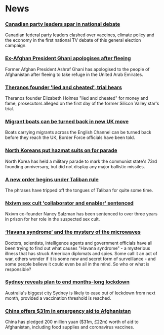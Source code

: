 # News
### [Canadian party leaders spar in national debate](https://www.bbc.com/news/world-us-canada-58482596)
Canadian federal party leaders clashed over vaccines, climate policy and the economy in the first national TV debate of this general election campaign.
### [Ex-Afghan President Ghani apologises after fleeing](https://www.bbc.com/news/world-asia-58496410)
Former Afghan President Ashraf Ghani has apologised to the people of Afghanistan after fleeing to take refuge in the United Arab Emirates.
### [Theranos founder 'lied and cheated', trial hears](https://www.bbc.com/news/business-58494912)
Theranos founder Elizabeth Holmes "lied and cheated" for money and fame, prosecutors alleged on the first day of the former Silicon Valley star's trial. 
### [Migrant boats can be turned back in new UK move](https://www.bbc.com/news/uk-58495948)
Boats carrying migrants across the English Channel can be turned back before they reach the UK, Border Force officials have been told.
### [North Koreans put hazmat suits on for parade](https://www.bbc.com/news/world-asia-58497157)
North Korea has held a military parade to mark the communist state's 73rd founding anniversary, but did not display any major ballistic missiles.
### [A new order begins under Taliban rule](https://www.bbc.com/news/world-asia-58495112)
The phrases have tripped off the tongues of Taliban for quite some time.  
### [Nxivm sex cult 'collaborator and enabler' sentenced](https://www.bbc.com/news/world-us-canada-58495543)
Nxivm co-founder Nancy Salzman has been sentenced to over three years in prison for her role in the suspected sex cult. 
### [‘Havana syndrome’ and the mystery of the microwaves](https://www.bbc.com/news/world-58396698)
Doctors, scientists, intelligence agents and government officials have all been trying to find out what causes "Havana syndrome" - a mysterious illness that has struck American diplomats and spies. Some call it an act of war, others wonder if it is some new and secret form of surveillance - and some people believe it could even be all in the mind. So who or what is responsible?
### [Sydney reveals plan to end months-long lockdown](https://www.bbc.com/news/world-australia-58496667)
Australia's biggest city Sydney is likely to ease out of lockdown from next month, provided a vaccination threshold is reached.
### [China offers $31m in emergency aid to Afghanistan](https://www.bbc.com/news/world-asia-china-58496867)
China has pledged 200 million yuan ($31m, £22m) worth of aid to Afghanistan, including food supplies and coronavirus vaccines.
